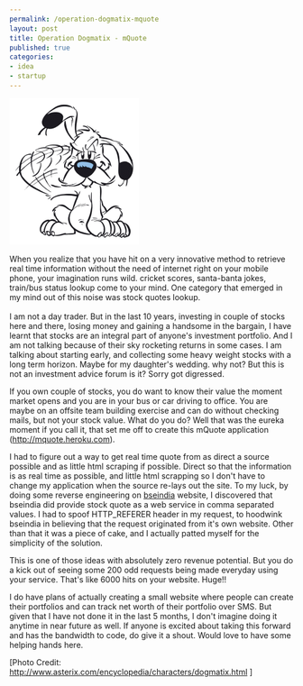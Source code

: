 ```yaml
--- 
permalink: /operation-dogmatix-mquote
layout: post
title: Operation Dogmatix - mQuote
published: true
categories: 
- idea
- startup
---
```

<p class="post-image"><img src="/images/d.gif" alt="Operation Dogmatix - mQuote" /></p>

When you realize that you have hit on a very innovative method to retrieve real time information without the need of internet right on your mobile phone, your imagination runs wild. cricket scores, santa-banta jokes, train/bus status lookup come to your mind. One category that emerged in my mind out of this noise was stock quotes lookup. <br /> <!--more--><br />I am not a day trader. But in the last 10 years, investing in couple of stocks here and there, losing money and gaining a handsome in the bargain, I have learnt that stocks are an integral part of anyone's investment portfolio. And I am not talking because of their sky rocketing returns in some cases. I am talking about starting early, and collecting some heavy weight stocks with a long term horizon. Maybe for my daughter's wedding. why not? But this is not an investment advice forum is it? Sorry got digressed.

If you own couple of stocks, you do want to know their value the moment market opens and you are in your bus or car driving to office. You are maybe on an offsite team building exercise and can do without checking mails, but not your stock value. What do you do? Well that was the eureka moment if you call it, that set me off to create this mQuote application (<a href="http://mquote.heroku.com">http://mquote.heroku.com</a>). 

I had to figure out a way to get real time quote from as direct a source possible and as little html scraping if possible. Direct so that the information is as real time as possible, and little html scrapping so I don't have to change my application when the source re-lays out the site. To my luck, by doing some reverse engineering on <a href="http://bseindia.com">bseindia</a> website, I discovered that bseindia did provide stock quote as a web service in comma separated values. I had to spoof HTTP_REFERER header in my request, to hoodwink bseindia in believing that the request originated from it's own website. Other than that it was a piece of cake, and I actually patted myself for the simplicity of the solution.

This is one of those ideas with absolutely zero revenue potential. But you do a kick out of seeing some 200 odd requests being made everyday using your service. That's like 6000 hits on your website. Huge!!

I do have plans of actually creating a small website where people can create their portfolios and can track net worth of their portfolio over SMS. But given that I have not done it in the last 5 months, I don't imagine doing it anytime in near future as well. If anyone is excited about taking this forward and has the bandwidth to code, do give it a shout. Would love to have some helping hands here.

[Photo Credit: <a href="http://www.asterix.com/encyclopedia/characters/dogmatix.html">http://www.asterix.com/encyclopedia/characters/dogmatix.html</a> ]
